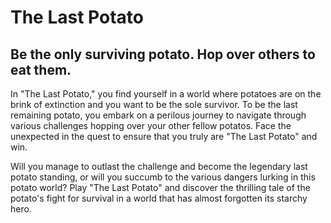 
# The Last Potato

## Be the only surviving potato. Hop over others to eat them.

In "The Last Potato," you find yourself in a world where potatoes are on the brink of extinction and you want to be the sole survivor. To be the last remaining potato, you embark on a perilous journey to navigate through various challenges hopping over your other fellow potatos. Face the unexpected in the quest to ensure that you truly are "The Last Potato" and win.

Will you manage to outlast the challenge and become the legendary last potato standing, or will you succumb to the various dangers lurking in this potato world? Play "The Last Potato" and discover the thrilling tale of the potato's fight for survival in a world that has almost forgotten its starchy hero.
